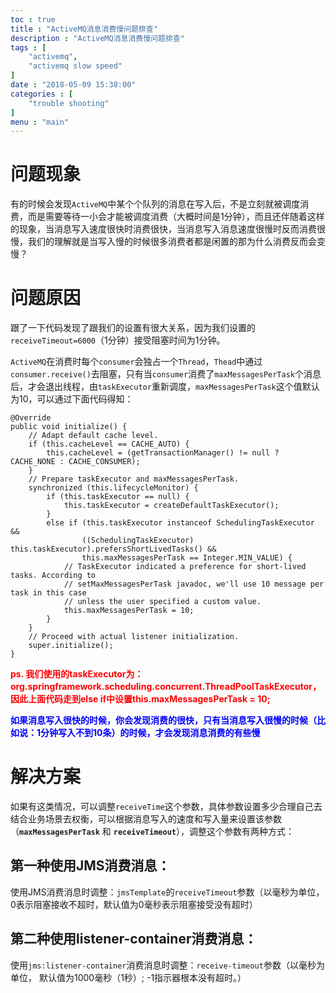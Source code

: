 ```yaml
---
toc : true
title : "ActiveMQ消息消费慢问题排查"
description : "ActiveMQ消息消费慢问题排查"
tags : [
	"activemq",
	"activemq slow speed"
]
date : "2018-05-09 15:38:00"
categories : [
    "trouble shooting"
]
menu : "main"
---
```


# 问题现象

有的时候会发现`ActiveMQ`中某个个队列的消息在写入后，不是立刻就被调度消费，而是需要等待一小会才能被调度消费（大概时间是1分钟），而且还伴随着这样的现象，当消息写入速度很快时消费很快，当消息写入消息速度很慢时反而消费很慢，我们的理解就是当写入慢的时候很多消费者都是闲置的那为什么消费反而会变慢？

# 问题原因

跟了一下代码发现了跟我们的设置有很大关系，因为我们设置的`receiveTimeout=6000`（1分钟）接受阻塞时间为1分钟。

`ActiveMQ`在消费时每个`consumer`会独占一个`Thread`，`Thead`中通过`consumer.receive()`去阻塞，只有当`consumer`消费了`maxMessagesPerTask`个消息后，才会退出线程，由`taskExecutor`重新调度，`maxMessagesPerTask`这个值默认为10，可以通过下面代码得知：

```
@Override
public void initialize() {
    // Adapt default cache level.
    if (this.cacheLevel == CACHE_AUTO) {
        this.cacheLevel = (getTransactionManager() != null ? CACHE_NONE : CACHE_CONSUMER);
    }
    // Prepare taskExecutor and maxMessagesPerTask.
    synchronized (this.lifecycleMonitor) {
        if (this.taskExecutor == null) {
            this.taskExecutor = createDefaultTaskExecutor();
        }
        else if (this.taskExecutor instanceof SchedulingTaskExecutor &&
                ((SchedulingTaskExecutor) this.taskExecutor).prefersShortLivedTasks() &&
                this.maxMessagesPerTask == Integer.MIN_VALUE) {
            // TaskExecutor indicated a preference for short-lived tasks. According to
            // setMaxMessagesPerTask javadoc, we'll use 10 message per task in this case
            // unless the user specified a custom value.
            this.maxMessagesPerTask = 10;
        }
    }
    // Proceed with actual listener initialization.
    super.initialize();
}
```

<span style="color:red">**ps. 我们使用的taskExecutor为：org.springframework.scheduling.concurrent.ThreadPoolTaskExecutor，因此上面代码走到else if中设置this.maxMessagesPerTask = 10;**</span>

<span style="color:blue">**如果消息写入很快的时候，你会发现消费的很快，只有当消息写入很慢的时候（比如说：1分钟写入不到10条）的时候，才会发现消息消费的有些慢**</span>

# 解决方案

如果有这类情况，可以调整`receiveTime`这个参数，具体参数设置多少合理自己去结合业务场景去权衡，可以根据消息写入的速度和写入量来设置该参数（**`maxMessagesPerTask`** 和 **`receiveTimeout`**），调整这个参数有两种方式：

## 第一种使用JMS消费消息：

使用JMS消费消息时调整：`jmsTemplate`的`receiveTimeout`参数（以毫秒为单位，0表示阻塞接收不超时，默认值为0毫秒表示阻塞接受没有超时）

## 第二种使用listener-container消费消息：

使用`jms:listener-container`消费消息时调整：`receive-timeout`参数（以毫秒为单位， 默认值为1000毫秒（1秒）; -1指示器根本没有超时。）
